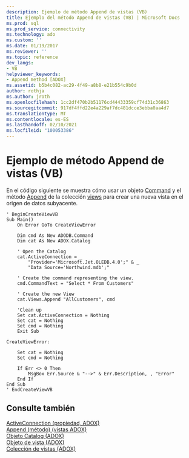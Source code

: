 ```yaml
---
description: Ejemplo de método Append de vistas (VB)
title: Ejemplo del método Append de vistas (VB) | Microsoft Docs
ms.prod: sql
ms.prod_service: connectivity
ms.technology: ado
ms.custom: ''
ms.date: 01/19/2017
ms.reviewer: ''
ms.topic: reference
dev_langs:
- VB
helpviewer_keywords:
- Append method [ADOX]
ms.assetid: b5b4c082-ac29-4f49-a8b8-e21b554c9b0d
author: rothja
ms.author: jroth
ms.openlocfilehash: 1cc2df470b2b51176cd44433359cf74d31c36863
ms.sourcegitcommit: 917df4ffd22e4a229af7dc481dcce3ebba0aa4d7
ms.translationtype: MT
ms.contentlocale: es-ES
ms.lasthandoff: 02/10/2021
ms.locfileid: "100053386"
---
```

# <a name="views-append-method-example-vb"></a>Ejemplo de método Append de vistas (VB)
En el código siguiente se muestra cómo usar un objeto [Command](../ado-api/command-object-ado.md) y el método [Append](./append-method-adox-views.md) de la colección [views](./views-collection-adox.md) para crear una nueva vista en el origen de datos subyacente.  
  
```  
' BeginCreateViewVB  
Sub Main()  
    On Error GoTo CreateViewError  
  
    Dim cmd As New ADODB.Command  
    Dim cat As New ADOX.Catalog  
  
    ' Open the Catalog  
    cat.ActiveConnection = _  
        "Provider='Microsoft.Jet.OLEDB.4.0';" & _  
        "Data Source='Northwind.mdb';"  
  
    ' Create the command representing the view.  
    cmd.CommandText = "Select * From Customers"  
  
    ' Create the new View  
    cat.Views.Append "AllCustomers", cmd  
  
    'Clean up  
    Set cat.ActiveConnection = Nothing  
    Set cat = Nothing  
    Set cmd = Nothing  
    Exit Sub  
  
CreateViewError:  
  
    Set cat = Nothing  
    Set cmd = Nothing  
  
    If Err <> 0 Then  
        MsgBox Err.Source & "-->" & Err.Description, , "Error"  
    End If  
End Sub  
' EndCreateViewVB  
```  
  
## <a name="see-also"></a>Consulte también  
 [ActiveConnection (propiedad, ADOX)](./activeconnection-property-adox.md)   
 [Append (método) (vistas ADOX)](./append-method-adox-views.md)   
 [Objeto Catalog (ADOX)](./catalog-object-adox.md)   
 [Objeto de vista (ADOX)](./view-object-adox.md)   
 [Colección de vistas (ADOX)](./views-collection-adox.md)
